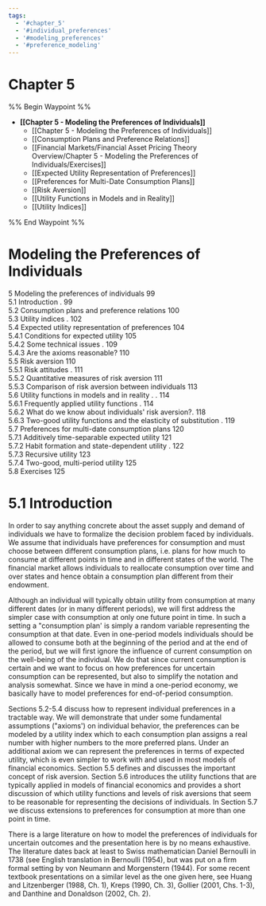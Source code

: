 ```yaml
---
tags:
  - '#chapter_5'
  - '#individual_preferences'
  - '#modeling_preferences'
  - '#preference_modeling'
---
```

# Chapter 5  
%% Begin Waypoint %%
- **[[Chapter 5 - Modeling the Preferences of Individuals]]**
	- [[Chapter 5 - Modeling the Preferences of Individuals]]
	- [[Consumption Plans and Preference Relations]]
	- [[Financial Markets/Financial Asset Pricing Theory Overview/Chapter 5 - Modeling the Preferences of Individuals/Exercises]]
	- [[Expected Utility Representation of Preferences]]
	- [[Preferences for Multi-Date Consumption Plans]]
	- [[Risk Aversion]]
	- [[Utility Functions in Models and in Reality]]
	- [[Utility Indices]]

%% End Waypoint %%
# Modeling the Preferences of Individuals  

5 Modeling the preferences of individuals 99  
5.1 Introduction . 99   
5.2 Consumption plans and preference relations 100   
5.3 Utility indices . 102   
5.4 Expected utility representation of preferences 104   
5.4.1 Conditions for expected utility 105   
5.4.2 Some technical issues . 109   
5.4.3 Are the axioms reasonable? 110   
5.5 Risk aversion 110   
5.5.1 Risk attitudes . 111   
5.5.2 Quantitative measures of risk aversion 111   
5.5.3 Comparison of risk aversion between individuals 113   
5.6 Utility functions in models and in reality . . 114   
5.6.1 Frequently applied utility functions . 114   
5.6.2 What do we know about individuals' risk aversion?. 118   
5.6.3 Two-good utility functions and the elasticity of substitution . 119   
5.7 Preferences for multi-date consumption plans 120   
5.7.1 Additively time-separable expected utility 121   
5.7.2 Habit formation and state-dependent utility . 122   
5.7.3 Recursive utility 123   
5.7.4 Two-good, multi-period utility 125   
5.8 Exercises 125  


# 5.1 Introduction  

In order to say anything concrete about the asset supply and demand of individuals we have to formalize the decision problem faced by individuals. We assume that individuals have preferences for consumption and must choose between different consumption plans, i.e. plans for how much to consume at different points in time and in different states of the world. The financial market allows individuals to reallocate consumption over time and over states and hence obtain a consumption plan different from their endowment.  

Although an individual will typically obtain utility from consumption at many different dates (or in many different periods), we will first address the simpler case with consumption at only one future point in time. In such a setting a "consumption plan' is simply a random variable representing the consumption at that date. Even in one-period models individuals should be allowed to consume both at the beginning of the period and at the end of the period, but we will first ignore the influence of current consumption on the well-being of the individual. We do that since current consumption is certain and we want to focus on how preferences for uncertain consumption can be represented, but also to simplify the notation and analysis somewhat. Since we have in mind a one-period economy, we basically have to model preferences for end-of-period consumption.  

Sections 5.2-5.4 discuss how to represent individual preferences in a tractable way. We will demonstrate that under some fundamental assumptions ("axioms') on individual behavior, the preferences can be modeled by a utility index which to each consumption plan assigns a real number with higher numbers to the more preferred plans. Under an additional axiom we can represent the preferences in terms of expected utility, which is even simpler to work with and used in most models of financial economics. Section 5.5 defines and discusses the important concept of risk aversion. Section 5.6 introduces the utility functions that are typically applied in models of financial economics and provides a short discussion of which utility functions and levels of risk aversions that seem to be reasonable for representing the decisions of individuals. In Section 5.7 we discuss extensions to preferences for consumption at more than one point in time.  

There is a large literature on how to model the preferences of individuals for uncertain outcomes and the presentation here is by no means exhaustive. The literature dates back at least to Swiss mathematician Daniel Bernoulli in 1738 (see English translation in Bernoulli (1954), but was put on a firm formal setting by von Neumann and Morgenstern (1944). For some recent textbook presentations on a similar level as the one given here, see Huang and Litzenberger (1988, Ch. 1), Kreps (1990, Ch. 3), Gollier (2001, Chs. 1-3), and Danthine and Donaldson (2002, Ch. 2).  

